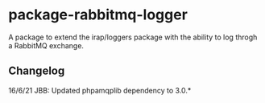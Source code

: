 # package-rabbitmq-logger
A package to extend the irap/loggers package with the ability to log throgh a RabbitMQ exchange.

## Changelog
16/6/21 JBB: Updated phpamqplib dependency to 3.0.*

